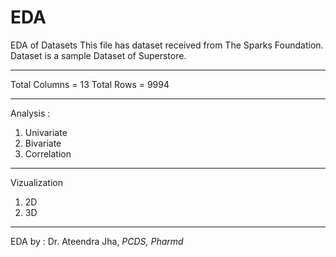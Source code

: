 # EDA
EDA of Datasets
This file has dataset received from The Sparks Foundation.
Dataset is a sample Dataset of Superstore. 

------------------
Total Columns = 13
Total Rows  = 9994

------------------
Analysis :
1. Univariate
2. Bivariate
3. Correlation

------------------
Vizualization
1. 2D
2. 3D

------------------
EDA by : Dr. Ateendra Jha, <i>PCDS, Pharmd</i>
